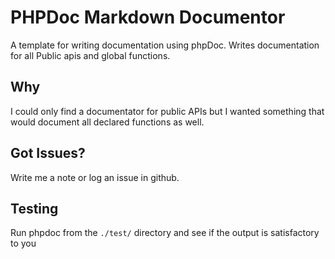 # PHPDoc Markdown Documentor
A template for writing documentation using phpDoc. Writes documentation for all Public apis and global functions.

## Why
I could only find a documentator for public APIs but I wanted something that would document all declared functions as well.

## Got Issues?
Write me a note or log an issue in github.

## Testing
Run phpdoc from the `./test/` directory and see if the output is satisfactory to you
